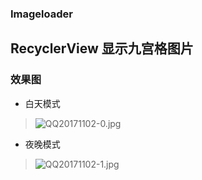### Imageloader
RecyclerView 显示九宫格图片
---

### 效果图
- 白天模式
>![QQ20171102-0.jpg](http://upload-images.jianshu.io/upload_images/2245754-479945d73353dcc7.jpg?imageMogr2/auto-orient/strip%7CimageView2/2/w/1240)
- 夜晚模式
>![QQ20171102-1.jpg](http://upload-images.jianshu.io/upload_images/2245754-72cd57ce1348eb40.jpg?imageMogr2/auto-orient/strip%7CimageView2/2/w/1240)

